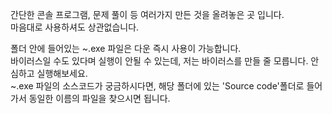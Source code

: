  간단한 콘솔 프로그램, 문제 풀이 등 여러가지 만든 것을 올려놓은 곳 입니다. </br>
 마음대로 사용하셔도 상관없습니다.  </br>

 폴더 안에 들어있는 ~.exe 파일은 다운 즉시 사용이 가능합니다. </br>
 바이러스일 수도 있다며 실행이 안될 수 있는데, 저는 바이러스를 만들 줄 모릅니다. 안심하고 실행해보세요. </br>
 ~.exe 파일의 소스코드가 궁금하시다면, 해당 폴더에 있는 'Source code'폴더로 들어가서 동일한 이름의 파일을 찾으시면 됩니다. </br>
